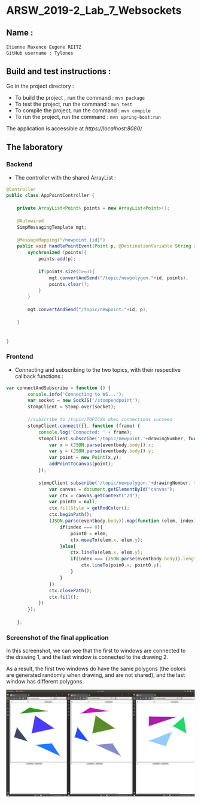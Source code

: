 # ARSW_2019-2_Lab_7_Websockets

## Name :

```
Etienne Maxence Eugene REITZ
GitHub username : Tylones
```

## Build and test instructions : 

Go in the project directory :

* To build the project , run the command : ```mvn package```
* To test the project, run the command : ```mvn test```
* To compile the project, run the command : ```mvn compile```
* To run the project, run the command : ```mvn spring-boot:run```

The application is accessible at *https://localhost:8080/* 

## The laboratory

### Backend 

* The controller with the shared ArrayList :

```java
@Controller
public class AppPointController {

    private ArrayList<Point> points = new ArrayList<Point>();

    @Autowired
    SimpMessagingTemplate mgt;

    @MessageMapping("/newpoint.{id}")
    public void handlePointEvent(Point p, @DestinationVariable String id) throws Exception {
        synchronized (points){
            points.add(p);

            if(points.size()>=3){
                mgt.convertAndSend("/topic/newpolygon."+id, points);
                points.clear();
            }
        }

        mgt.convertAndSend("/topic/newpoint."+id, p);

    }


}
```

### Frontend

* Connecting and subscribing to the two topics, with their respective callback functions :

```js
var connectAndSubscribe = function () {
        console.info('Connecting to WS...');
        var socket = new SockJS('/stompendpoint');
        stompClient = Stomp.over(socket);
        
        //subscribe to /topic/TOPICXX when connections succeed
        stompClient.connect({}, function (frame) {
            console.log('Connected: ' + frame);
            stompClient.subscribe('/topic/newpoint.'+drawingNumber, function (eventbody) {
                var x = (JSON.parse(eventbody.body)).x;
                var y = (JSON.parse(eventbody.body)).y;
                var point = new Point(x,y);
                addPointToCanvas(point);
            });
            
            stompClient.subscribe('/topic/newpolygon.'+drawingNumber, function (eventbody) {
                var canvas = document.getElementById("canvas");
                var ctx = canvas.getContext("2d");
                var point0 = null;
                ctx.fillStyle = getRndColor();
                ctx.beginPath();
                (JSON.parse(eventbody.body)).map(function (elem, index) {
                    if(index === 0){
                        point0 = elem;
                        ctx.moveTo(elem.x, elem.y);
                    }else{
                        ctx.lineTo(elem.x, elem.y);
                        if(index === (JSON.parse(eventbody.body)).length){
                            ctx.lineTo(poin0.x, point0.y);
                        }
                    }
                })
                ctx.closePath();
                ctx.fill();
            })
        });

    };
```

### Screenshot of the final application

In this screenshot, we can see that the first to windows are connected to the drawing 1, 
and the last window is connected to the drawing 2.

As a result, the first two windows do have the same polygons (the colors are generated randomly when 
drawing, and are not shared), and the last window has different polygons.

![final](img/final.png)  

